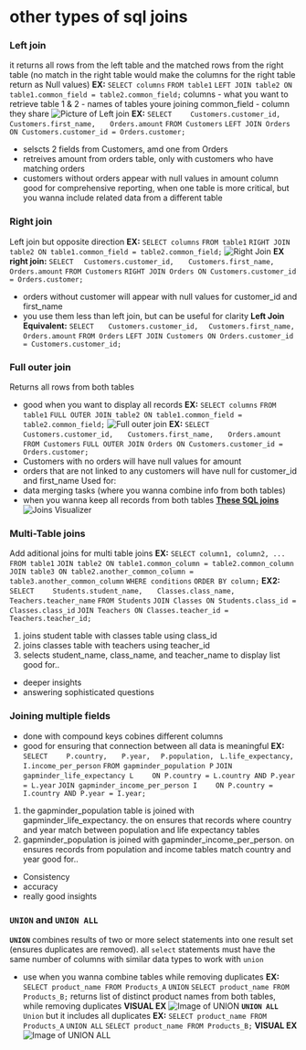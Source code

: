 # other types of sql joins
### Left join
it returns all rows from the left table and the matched rows from the right table (no match in the right table would make the columns for the right table return as Null values)
**EX:**
`SELECT columns`
`FROM table1`
`LEFT JOIN table2 ON table1.common_field = table2.common_field;`
columns - what you want to retrieve
table 1 & 2 - names of tables youre joining
common_field - column they share
![Picture of Left join](https://codingtemple.notion.site/image/https%3A%2F%2Fprod-files-secure.s3.us-west-2.amazonaws.com%2F833abfe9-9ed0-4d7c-9473-f1ece2104e38%2F5ce18cb4-9cc0-4450-b478-789c5e4f06a2%2FUntitled.png?table=block&id=f2946eca-38a4-412e-aa05-4ce35486adab&spaceId=833abfe9-9ed0-4d7c-9473-f1ece2104e38&width=1150&userId=&cache=v2)
**EX:**
`SELECT `
`	Customers.customer_id,` 
`	Customers.first_name,`
`	Orders.amount`
`FROM Customers`
`LEFT JOIN Orders ON Customers.customer_id = Orders.customer;`
- selscts 2 fields from Customers, amd one from Orders
- retreives amount from orders table, only with customers who have matching orders
- customers without orders appear with null values in amount column
good for comprehensive reporting, when one table is more critical, but you wanna include related data from a different table
### Right join
Left join but opposite direction
**EX:**
`SELECT columns`
`FROM table1`
`RIGHT JOIN table2 ON table1.common_field = table2.common_field;`
![Right Join](https://codingtemple.notion.site/image/https%3A%2F%2Fprod-files-secure.s3.us-west-2.amazonaws.com%2F833abfe9-9ed0-4d7c-9473-f1ece2104e38%2Fe4467621-425d-44b3-a469-fac5cd7336c8%2FUntitled.png?table=block&id=c7bb578d-db8b-4624-b259-707133e54946&spaceId=833abfe9-9ed0-4d7c-9473-f1ece2104e38&width=1420&userId=&cache=v2)
**EX right join:**
`SELECT`
`	Customers.customer_id, `
`	Customers.first_name,`
`	Orders.amount`
`FROM Customers`
`RIGHT JOIN Orders ON Customers.customer_id = Orders.customer;`
- orders without customer will appear with null values for customer_id and first_name
- you use them less than left join, but can be useful for clarity
**Left Join Equivalent:**
`SELECT `
 `   Customers.customer_id, `
  `  Customers.first_name,`
   ` Orders.amount`
`FROM Orders`
`LEFT JOIN Customers ON Orders.customer_id = Customers.customer_id;`
### Full outer join
Returns all rows from both tables
- good when you want to display all records
**EX:**
`SELECT columns`
`FROM table1`
`FULL OUTER JOIN table2 ON table1.common_field = table2.common_field;`
![Full outer join](https://codingtemple.notion.site/image/https%3A%2F%2Fprod-files-secure.s3.us-west-2.amazonaws.com%2F833abfe9-9ed0-4d7c-9473-f1ece2104e38%2F18adf0b7-a95b-40cc-b6ed-42d69f0abc69%2FUntitled.png?table=block&id=84e8bde2-d486-4cfc-938b-fd95e03c6a65&spaceId=833abfe9-9ed0-4d7c-9473-f1ece2104e38&width=1420&userId=&cache=v2)
**EX:**
`SELECT `
`	Customers.customer_id,`
`	Customers.first_name,`
`	Orders.amount`
`FROM Customers`
`FULL OUTER JOIN Orders ON Customers.customer_id = Orders.customer;`
- Customers with no orders will have null values for amount
- orders that are not linked to any customers will have null for customer_id and first_name
Used for:
- data merging tasks (where you wanna combine info from both tables)
- when you wanna keep all records from both tables
**[These SQL joins](https://www.loom.com/share/28213d0da5694b079c30cc1453971fe1?sid=b92202dc-4d4a-4e01-893a-35496d3f3d2e)**
![Joins Visualizer](https://sql-joins.leopard.in.ua/)
### Multi-Table joins
Add aditional joins for multi table joins
**EX:**
`SELECT column1, column2, ...`
`FROM table1`
`JOIN table2 ON table1.common_column = table2.common_column`
`JOIN table3 ON table2.another_common_column = table3.another_common_column`
`WHERE conditions`
`ORDER BY column;`
**EX2:**
`SELECT`
`    Students.student_name,`
 `   Classes.class_name,`
  `  Teachers.teacher_name`
`FROM Students`
`JOIN Classes ON Students.class_id = Classes.class_id`
`JOIN Teachers ON Classes.teacher_id = Teachers.teacher_id;`
1. joins student table with classes table using class_id
2. joins classes table with teachers using teacher_id
3. selects student_name, class_name, and teacher_name to display list
good for..
- deeper insights 
- answering sophisticated questions

### Joining multiple fields
- done with compound keys
cobines different columns
- good for ensuring that connection between all data is meaningful
**EX:**
`SELECT`
`    P.country,`
 `   P.year,`
  `  P.population,`
   ` L.life_expectancy,`
`    I.income_per_person`
`FROM gapminder_population P`
`JOIN gapminder_life_expectancy L`
`    ON P.country = L.country AND P.year = L.year`
`JOIN gapminder_income_per_person I`
`    ON P.country = I.country AND P.year = I.year;`

1. the gapminder_population table is joined with gapminder_life_expectancy. the on ensures that records where country and year match between population and life expectancy tables
2. gapminder_population is joined with gapminder_income_per_person. on ensures records from population and income tables match country and year
good for..
- Consistency 
- accuracy 
- really good insights
### `UNION` and `UNION ALL`
**`UNION`** combines results of two or more select statements into one result set (ensures duplicates are removed). all `select` statements must have the same number of columns with similar data types to work with `union`
- use when you wanna combine tables while removing duplicates
**EX:**
`SELECT product_name FROM Products_A`
`UNION`
`SELECT product_name FROM Products_B;`
returns list of distinct product names from both tables, while removing duplicates
**VISUAL EX**
![Image of UNION](https://codingtemple.notion.site/image/https%3A%2F%2Fprod-files-secure.s3.us-west-2.amazonaws.com%2F833abfe9-9ed0-4d7c-9473-f1ece2104e38%2Fc0d73212-7767-4beb-98f6-191fa393a341%2FUntitled.png?table=block&id=ef5d8aa0-05a5-4f71-abb1-9bede4c85e75&spaceId=833abfe9-9ed0-4d7c-9473-f1ece2104e38&width=1420&userId=&cache=v2)
**`UNION ALL`**
`Union` but it includes all duplicates
**EX:**
`SELECT product_name FROM Products_A`
`UNION ALL`
`SELECT product_name FROM Products_B;`
**VISUAL EX**
![Image of UNION ALL](https://codingtemple.notion.site/image/https%3A%2F%2Fprod-files-secure.s3.us-west-2.amazonaws.com%2F833abfe9-9ed0-4d7c-9473-f1ece2104e38%2F6efaa112-8ab6-400d-ac59-de597988dd95%2FUntitled.png?table=block&id=a42dd16f-2d25-4b1a-b3b0-00b4c18615cf&spaceId=833abfe9-9ed0-4d7c-9473-f1ece2104e38&width=1420&userId=&cache=v2)
